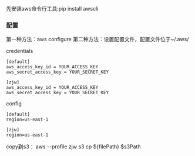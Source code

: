 先安装aws命令行工具:pip install awscli

### 配置
第一种方法：aws configure
第二种方法：设置配置文件，配置文件位于~/.aws/

credentials
```
[default]
aws_access_key_id = YOUR_ACCESS_KEY
aws_secret_access_key = YOUR_SECRET_KEY

[zjw]
aws_access_key_id = YOUR_ACCESS_KEY
aws_secret_access_key = YOUR_SECRET_KEY
```

config
```
[default]
region=us-east-1

[zjw]
region=us-east-1
```


copy到s3： aws --profile zjw s3 cp ${filePath} $s3Path

